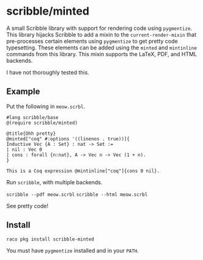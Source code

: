 # scribble/minted

A small Scribble library with support for rendering code using `pygmentize`.
This library hijacks Scribble to add a mixin to the `current-render-mixin`
that pre-processes certain elements using `pygmentize` to get pretty code
typesetting.
These elements can be added using the `minted` and `mintinline` commands from
this library.
This mixin supports the LaTeX, PDF, and HTML backends.

I have not thoroughly tested this.

## Example

Put the following in `meow.scrbl`.
```racket
#lang scribble/base
@(require scribble/minted)

@title{Ohh pretty}
@minted["coq" #:options '((linenos . true))]{
Inductive Vec {A : Set} : nat -> Set :=
| nil : Vec 0
| cons : forall {n:nat}, A -> Vec n -> Vec (1 + n).
}

This is a Coq expression @mintinline["coq"]{cons 0 nil}.
```

Run `scribble`, with multiple backends.

`scribble --pdf meow.scrbl`
`scribble --html meow.scrbl`

See pretty code!

## Install
`raco pkg install scribble-minted`

You must have `pygmentize` installed and in your `PATH`.
